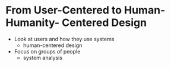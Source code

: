 # From User-Centered to Human- Humanity- Centered Design

- Look at users and how they use systems
  - human-centered design
- Focus on groups of people
  - system analysis